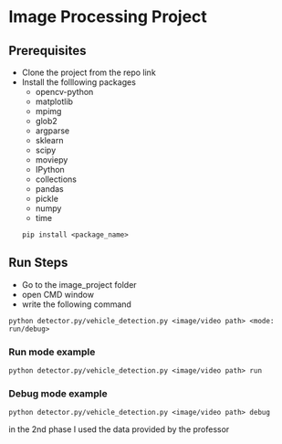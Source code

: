 # Image Processing Project
## Prerequisites
- Clone the project from the repo link
- Install the folllowing packages
	- opencv-python
	- matplotlib
	- mpimg
	- glob2
	- argparse
	- sklearn
	- scipy
	- moviepy
	- IPython
	- collections
	- pandas
	- pickle
	- numpy
	- time
	```
	pip install <package_name>
	```
## Run Steps
- Go to the image_project folder
- open CMD window
- write the following command
```
python detector.py/vehicle_detection.py <image/video path> <mode: run/debug>
```
### Run mode example
```
python detector.py/vehicle_detection.py <image/video path> run
```
### Debug mode example
```
python detector.py/vehicle_detection.py <image/video path> debug
```
in the 2nd phase I used the data provided by the professor
